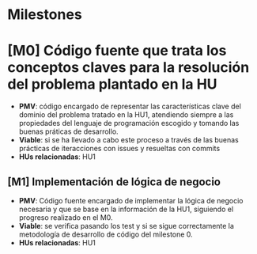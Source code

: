 # Milestones

# [M0] Código fuente que trata los conceptos claves para la resolución del problema plantado en la HU
  - **PMV**: código encargado de representar las características clave del dominio del problema tratado en la HU1, atendiendo siempre a las propiedades del lenguaje de programación escogido y tomando las buenas práticas de desarrollo.
  - **Viable**: si se ha llevado a cabo este proceso a través de las buenas prácticas de iteracciones con issues y resueltas con commits
  - **HUs relacionadas**: HU1


## [M1] Implementación de lógica de negocio 
  - **PMV**: Código fuente encargado de implementar la lógica de negocio necesaria y que se base en la información de la HU1, siguiendo el progreso realizado en el M0.
  - **Viable**: se verifica pasando los test y si se sigue correctamente la metodología de desarrollo de código del milestone 0.
  - **HUs relacionadas**: HU1 
